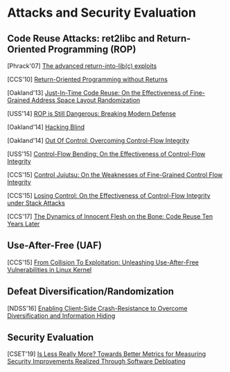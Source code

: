 # Attacks and Security Evaluation

## Code Reuse Attacks: ret2libc and Return-Oriented Programming (ROP)

[Phrack'07] [The advanced return-into-lib(c)
exploits](http://hamsa.cs.northwestern.edu/media/readings/advanced_libc.pdf)

[CCS'10] [Return-Oriented Programming without
Returns](https://hovav.net/ucsd/dist/noret-ccs.pdf)

[Oakland'13] [Just-In-Time Code Reuse: On the Effectiveness of Fine-Grained
Address Space Layout
Randomization](https://cs.unc.edu/~fabian/papers/oakland2013.pdf)

[USS'14] [ROP is Still Dangerous: Breaking Modern
Defense](https://www.usenix.org/system/files/conference/usenixsecurity14/sec14-paper-carlini.pdf)

[Oakland'14] [Hacking Blind](http://www.scs.stanford.edu/brop/bittau-brop.pdf)

[Oakland'14] [Out Of Control: Overcoming Control-Flow
Integrity](http://www.portokalidis.net/files/outofcontrol_oakland14.pdf)

[USS'15] [Control-Flow Bending: On the Effectiveness of Control-Flow
Integrity](http://nebelwelt.net/publications/files/15SEC.pdf)

[CCS'15] [Control Jujutsu: On the Weaknesses of Fine-Grained Control Flow
Integrity](https://people.csail.mit.edu/fanl/papers/jujutsu-ccs15.pdf)

[CCS'15] [Losing Control: On the Effectiveness of Control-Flow Integrity under Stack
Attacks](https://www.ics.uci.edu/~perl/ccs15_stackdefiler.pdf)

[CCS'17] [The Dynamics of Innocent Flesh on the Bone: Code Reuse Ten Years
Later](http://vvdveen.com/publications/newton.pdf)


## Use-After-Free (UAF)
[CCS'15] [From Collision To Exploitation: Unleashing Use-After-Free
Vulnerabilities in Linux Kernel](https://dl.acm.org/citation.cfm?id=2813637)


## Defeat Diversification/Randomization
[NDSS'16] [Enabling Client-Side Crash-Resistance to Overcome Diversification
and Information
Hiding](https://www.ndss-symposium.org/wp-content/uploads/2017/09/enabling-client-side-crash-resistance-overcome-diversification-information-hiding.pdf)


## Security Evaluation
[CSET'19] [Is Less Really More? Towards Better Metrics for Measuring Security
Improvements Realized Through Software
Debloating](https://www.usenix.org/system/files/cset19-paper_brown.pdf)

